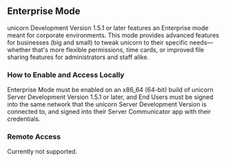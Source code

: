 ## Enterprise Mode
unicorn Development Version 1.5.1 or later features an Enterprise mode meant for corporate environments. This mode provides advanced features for businesses (big and small) to tweak unicorn to their specific needs—whether that's more flexible permissions, time cards, or improved file sharing features for administrators and staff alike.

### How to Enable and Access Locally
Enterprise Mode must be enabled on an x86_64 (64-bit) build of unicorn Server Development Version 1.5.1 or later, and End Users must be signed into the same network that the unicorn Server Development Version is connected to, and signed into their Server Communicator app with their credentials.

### Remote Access
Currently not supported.
